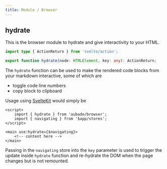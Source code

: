 ```yaml
---
title: Module / Browser
---
```


## hydrate

This is the browser module to hydrate and give interactivity to your HTML.

```typescript
import type { ActionReturn } from 'svelte/action';

export function hydrate(node: HTMLElement, key: any): ActionReturn;
```

The `hydrate` function can be used to make the rendered code blocks from your markdown interactive, some of which are

-   toggle code line numbers
-   copy block to clipboard

Usage using [SvelteKit](https://kit.svelte.dev/) would simply be

```svelte
<script>
	import { hydrate } from 'aubade/browser';
	import { navigating } from '$app/stores';
</script>

<main use:hydrate={$navigating}>
	<!-- content here -->
</main>
```

Passing in the `navigating` store into the `key` parameter is used to trigger the update inside `hydrate` function and re-hydrate the DOM when the page changes but is not remounted.
